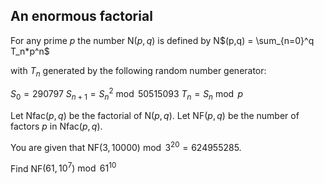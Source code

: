 ## An enormous factorial

For any prime $p$ the number N$(p,q)$ is defined by N$(p,q) = \sum_{n=0}^q T_n*p^n$

with $T_n$ generated by the following random number generator:

$S_0 = 290797$
$S_{n+1} = S_n^2 \bmod 50515093$
$T_n = S_n \bmod p$

Let Nfac$(p,q)$ be the factorial of N$(p,q)$.
Let NF$(p,q)$ be the number of factors $p$ in Nfac$(p,q)$.

You are given that NF$(3,10000) \bmod 3^{20}=624955285$.

Find NF$(61,10^7) \bmod 61^{10}$
